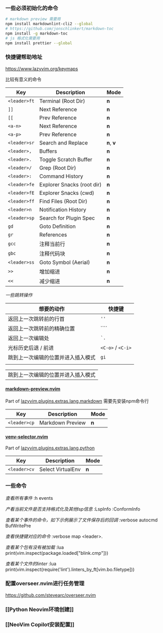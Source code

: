 ### 一些必须初始化的命令

```bash
# markdown preview 需要用
npm install markdownlint-cli2 --global
# https://github.com/jonschlinkert/markdown-toc
npm install -g markdown-toc
# js 格式化需要用
npm install prettier --global 
```
### 快捷键帮助地址
https://www.lazyvim.org/keymaps

比较有意义的命令

| Key          | Description                | Mode         |
| ------------ | -------------------------- | ------------ |
| `<leader>ft` | Terminal (Root Dir)        | **n**        |
| `]]`         | Next Reference             | **n**        |
| `[[`         | Prev Reference             | **n**        |
| `<a-n>`      | Next Reference             | **n**        |
| `<a-p>`      | Prev Reference             | **n**        |
| `<leader>sr` | Search and Replace         | **n**, **v** |
| `<leader>,`  | Buffers                    | **n**        |
| `<leader>.`  | Toggle Scratch Buffer      | **n**        |
| `<leader>/`  | Grep (Root Dir)            | **n**        |
| `<leader>:`  | Command History            | **n**        |
| `<leader>fe` | Explorer Snacks (root dir) | **n**        |
| `<leader>fE` | Explorer Snacks (cwd)      | **n**        |
| `<leader>ff` | Find Files (Root Dir)      | **n**        |
| `<leader>n`  | Notification History       | **n**        |
| `<leader>sp` | Search for Plugin Spec     | **n**        |
| `gd`         | Goto Definition            | **n**        |
| `gr`         | References                 | **n**        |
| `gcc`        | 注释当前行                      | **n**        |
| `gbc`        | 注释代码块                      | **n**        |
| `<leader>ss` | Goto Symbol (Aerial)       | **n**        |
| `>>`         | 增加缩进                       | **n**        |
| `<<`         | 减少缩进                       | **n**        |
*一些跳转操作*

| 想要的动作             | 快捷键               |
| ----------------- | ----------------- |
| 返回上一次跳转前的行首       | `''`              |
| 返回上一次跳转前的精确位置     | ````              |
| 返回上一次编辑处          | `` `. ``          |
| 光标历史后退 / 前进       | `<C-o>` / `<C-i>` |
| 跳到上一次编辑的位置并进入插入模式 | `gi`              |
|                   |                   |

|                   |
| ----------------- |
| 跳到上一次编辑的位置并进入插入模式 |
#### [markdown-preview.nvim](https://github.com/iamcco/markdown-preview.nvim.git)

Part of [lazyvim.plugins.extras.lang.markdown](https://www.lazyvim.org/extras/lang/markdown)
需要先安装npm命令行

| Key          | Description      | Mode  |
| ------------ | ---------------- | ----- |
| `<leader>cp` | Markdown Preview | **n** |
#### [venv-selector.nvim](https://github.com/linux-cultist/venv-selector.nvim.git)
Part of [lazyvim.plugins.extras.lang.python](https://www.lazyvim.org/extras/lang/python)

| Key          | Description       | Mode  |
| ------------ | ----------------- | ----- |
| `<leader>cv` | Select VirtualEnv | **n** |

### 一些命令

*查看所有事件*
:h events

*产看当前文件是否支持格式化及其他lsp信息*
:LspInfo
:ConformInfo

*查看某个事件的命令，如下示例展示了文件保存后的回调*
:verbose autocmd BufWritePre

*查看快捷键对应的命令*
:verbose map \<leader>.

*查看某个包有没有被加载*
:lua print(vim.inspect(package.loaded["blink.cmp"]))

*查看某个文件的linter*
:lua print(vim.inspect(require('lint').linters_by_ft[vim.bo.filetype]))

### 配置overseer.nvim进行任务管理

https://github.com/stevearc/overseer.nvim
### [[Python Neovim环境创建]]

### [[NeoVim Copilot安装配置]]